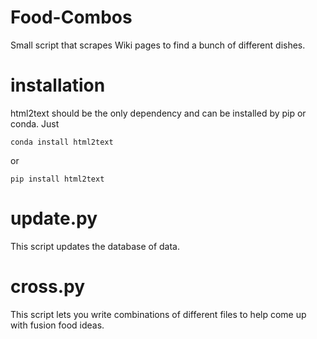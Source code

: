 # Food-Combos
Small script that scrapes Wiki pages to find a bunch of different dishes.

# installation
html2text should be the only dependency and can be installed by pip or conda. Just
```
conda install html2text
```
or
```
pip install html2text
```

# update.py
This script updates the database of data.

# cross.py
This script lets you write combinations of different files to help come up with fusion food ideas.
